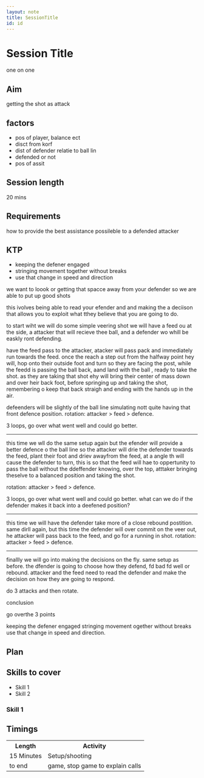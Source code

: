 ```yaml
---
layout: note
title: SessionTitle
id: id
---
```


# Session Title
one on one
## Aim
getting the shot as attack

## factors
- pos of player, balance ect 
- disct from korf
- dist of defender relatie to ball lin
- defended or not
- pos of assit

## Session length 
20 mins

## Requirements
how to provide the best assistance possileble to a defended attacker

## KTP

- keeping the defener engaged
- stringing movement together without breaks
- use that change in speed and direction

we want to loook or getting that spacce away from your defender so we are able to put up good shots

this ivolves being able to read your efender and and making the a deciison that allows you to exploit what tthey believe that you are going to do.

to start wiht we will do some simple veering shot
we will have a feed ou at the side, a attacker that will recieve thee ball, and a defender wo whill be easkly ront defending.

have the feed pass to the attacker, atacker will pass pack and immediately run towards the feed. once the reach a step out from the halfway point hey will, hop onto their outside foot and turn so they are facing the post, while the feedd is passing the ball back, aand land with the ball , ready to take the shot. as they are taking that shot ehy will bring their center  of mass down and over heir back foot, before springing up and taking the shot, remembering o keep that back straigh and ending with the hands up in the air.

defeenders will be slightly of the ball line simulating nott quite having that front defence position.
rotation: attacker > feed > defence.

3 loops, go over what went well and could go better.
____
this time we wll do the same setup again but the efender will provide a better defence o the ball line so the attacker will drie the defender towards the feed, plant their foot and driev awayfrom the feed, at a angle th will cause the defender to turn, this is so that the feed will hae to oppertunity to pass the ball without the ddeffender knowing, over the top, atttaker bringing theselve to a balanced position and taking the shot.

rotation: attacker > feed > defence.

3 loops, go over what went well and could go better.
what can we do if the defender makes it back into a deefened position?
___
this time we will have the defender take more of a close rebound postition. 
same dirll again, but this time the defender will over commit on the veer out, he attacker will pass back to the feed, and go for a running in shot. 
rotation: attacker > feed > defence.
____
finallly we will go into making the decisions on the fly. 
same setup as before. the dfender is going to choose how they defend, fd bad fd well or rebound. attacker and the feed need to read the defender and make the decision on how they are going to respond.

do 3 attacks and then rotate.

conclusion

go overthe 3 points

keeping the defener engaged
stringing movement ogether without breaks
use that change in speed and direction.

## Plan

## Skills to cover

* Skill 1
* Skill 2

### Skill 1


## Timings
<table>
<tr>
 <th>Length</th>
 <th>Activity</th>
</tr>
<tr>
 <td>15 Minutes </td>
 <td>Setup/shooting</td> 
</tr>
<tr> 
 <td>to end </td>
 <td>game, stop game to explain calls</td>
</tr>
</table>
